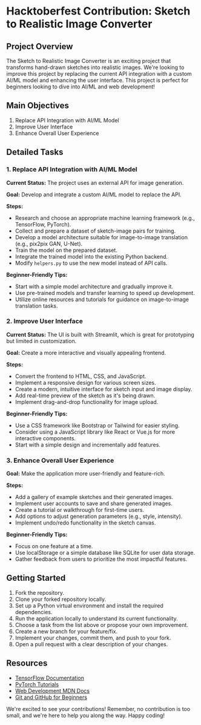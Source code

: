 # Hacktoberfest Contribution: Sketch to Realistic Image Converter

## Project Overview

The Sketch to Realistic Image Converter is an exciting project that transforms hand-drawn sketches into realistic images. We're looking to improve this project by replacing the current API integration with a custom AI/ML model and enhancing the user interface. This project is perfect for beginners looking to dive into AI/ML and web development!

## Main Objectives

1. Replace API Integration with AI/ML Model
2. Improve User Interface
3. Enhance Overall User Experience

## Detailed Tasks

### 1. Replace API Integration with AI/ML Model

**Current Status:** The project uses an external API for image generation.

**Goal:** Develop and integrate a custom AI/ML model to replace the API.

**Steps:**
- Research and choose an appropriate machine learning framework (e.g., TensorFlow, PyTorch).
- Collect and prepare a dataset of sketch-image pairs for training.
- Develop a model architecture suitable for image-to-image translation (e.g., pix2pix GAN, U-Net).
- Train the model on the prepared dataset.
- Integrate the trained model into the existing Python backend.
- Modify `helpers.py` to use the new model instead of API calls.

**Beginner-Friendly Tips:**
- Start with a simple model architecture and gradually improve it.
- Use pre-trained models and transfer learning to speed up development.
- Utilize online resources and tutorials for guidance on image-to-image translation tasks.

### 2. Improve User Interface

**Current Status:** The UI is built with Streamlit, which is great for prototyping but limited in customization.

**Goal:** Create a more interactive and visually appealing frontend.

**Steps:**
- Convert the frontend to HTML, CSS, and JavaScript.
- Implement a responsive design for various screen sizes.
- Create a modern, intuitive interface for sketch input and image display.
- Add real-time preview of the sketch as it's being drawn.
- Implement drag-and-drop functionality for image upload.

**Beginner-Friendly Tips:**
- Use a CSS framework like Bootstrap or Tailwind for easier styling.
- Consider using a JavaScript library like React or Vue.js for more interactive components.
- Start with a simple design and incrementally add features.

### 3. Enhance Overall User Experience

**Goal:** Make the application more user-friendly and feature-rich.

**Steps:**
- Add a gallery of example sketches and their generated images.
- Implement user accounts to save and share generated images.
- Create a tutorial or walkthrough for first-time users.
- Add options to adjust generation parameters (e.g., style, intensity).
- Implement undo/redo functionality in the sketch canvas.

**Beginner-Friendly Tips:**
- Focus on one feature at a time.
- Use localStorage or a simple database like SQLite for user data storage.
- Gather feedback from users to prioritize the most impactful features.

## Getting Started

1. Fork the repository.
2. Clone your forked repository locally.
3. Set up a Python virtual environment and install the required dependencies.
4. Run the application locally to understand its current functionality.
5. Choose a task from the list above or propose your own improvement.
6. Create a new branch for your feature/fix.
7. Implement your changes, commit them, and push to your fork.
8. Open a pull request with a clear description of your changes.

## Resources

- [TensorFlow Documentation](https://www.tensorflow.org/tutorials)
- [PyTorch Tutorials](https://pytorch.org/tutorials/)
- [Web Development MDN Docs](https://developer.mozilla.org/en-US/docs/Web)
- [Git and GitHub for Beginners](https://www.freecodecamp.org/news/git-and-github-for-beginners/)

We're excited to see your contributions! Remember, no contribution is too small, and we're here to help you along the way. Happy coding!
